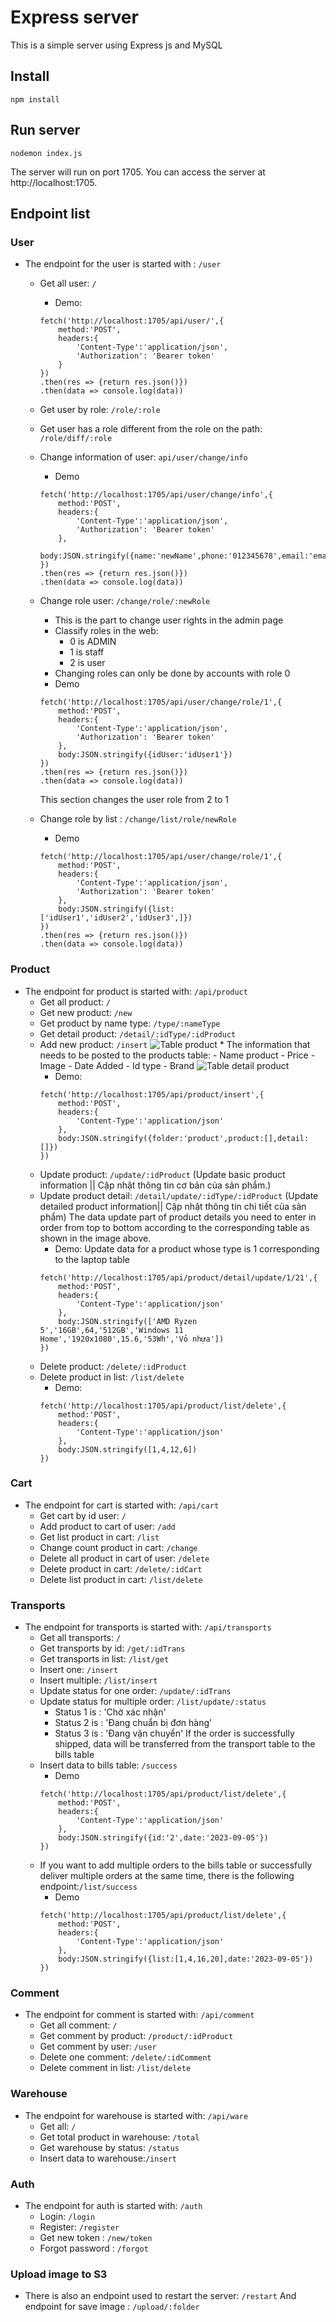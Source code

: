 # Express server
This is a simple server using Express js and MySQL

## Install
```
npm install
```

## Run server

```
nodemon index.js
```
The server will run on port 1705. You can access the server at http://localhost:1705.

## Endpoint list
### User 
- The endpoint for the user is started with : `/user`
    * Get all user: `/`
        * Demo: 
        ```
        fetch('http://localhost:1705/api/user/',{
            method:'POST',
            headers:{
                'Content-Type':'application/json',
                'Authorization': 'Bearer token'
            }
        })
        .then(res => {return res.json()})
        .then(data => console.log(data))
        ```
    * Get user by role: `/role/:role`
    * Get user has a role different from the role on the path: `/role/diff/:role`
    * Change information of user: `api/user/change/info`
        * Demo
        ```
        fetch('http://localhost:1705/api/user/change/info',{
            method:'POST',
            headers:{
                'Content-Type':'application/json',
                'Authorization': 'Bearer token'
            },
            body:JSON.stringify({name:'newName',phone:'012345678',email:'email@gmail.com'})
        })
        .then(res => {return res.json()})
        .then(data => console.log(data))
        ```
    * Change role user: `/change/role/:newRole`
        * This is the part to change user rights in the admin page
         - Classify roles in the web:
            + 0 is ADMIN
            + 1 is staff
            + 2 is user
        * Changing roles can only be done by accounts with role 0
        * Demo
        ```
        fetch('http://localhost:1705/api/user/change/role/1',{
            method:'POST',
            headers:{
                'Content-Type':'application/json',
                'Authorization': 'Bearer token'
            },
            body:JSON.stringify({idUser:'idUser1'})
        })
        .then(res => {return res.json()})
        .then(data => console.log(data))
        ```
        This section changes the user role from 2 to 1

    * Change role by list : `/change/list/role/newRole`
        * Demo
        ```
        fetch('http://localhost:1705/api/user/change/role/1',{
            method:'POST',
            headers:{
                'Content-Type':'application/json',
                'Authorization': 'Bearer token'
            },
            body:JSON.stringify({list:['idUser1','idUser2','idUser3',]})
        })
        .then(res => {return res.json()})
        .then(data => console.log(data))
        ```
### Product
- The endpoint for product is started with: `/api/product`
    * Get all product: `/`
    * Get new product: `/new`
    * Get product by name type: `/type/:nameType`
    * Get detail product: `/detail/:idType/:idProduct`
    * Add new product: `/insert`
        ![Table product](imgReadme/productTable.png)
            * The information that needs to be posted to the products table:
                - Name product
                - Price
                - Image
                - Date Added
                - Id type
                - Brand
        ![Table detail product](imgReadme/detailProduct.png)
        * Demo:
        ```
        fetch('http://localhost:1705/api/product/insert',{
            method:'POST',
            headers:{
                'Content-Type':'application/json'
            },
            body:JSON.stringify({folder:'product',product:[],detail:[]})
        })
        ```
    * Update product: `/update/:idProduct` (Update basic product information || Cập nhật thông tin cơ bản của sản phẩm.)
    * Update product detail: `/detail/update/:idType/:idProduct` (Update detailed product information|| Cập nhật thông tin chi tiết của sản phẩm)
        The data update part of product details you need to enter in order from top to bottom according to the corresponding table as shown in the image above.
        * Demo:
        Update data for a product whose type is 1 corresponding to the laptop table
        ```
        fetch('http://localhost:1705/api/product/detail/update/1/21',{
            method:'POST',
            headers:{
                'Content-Type':'application/json'
            },
            body:JSON.stringify(['AMD Ryzen 5','16GB',64,'512GB','Windows 11 Home','1920x1080',15.6,'53Wh','Vỏ nhựa'])
        })
        ```
    * Delete product: `/delete/:idProduct`
    * Delete product in list: `/list/delete`
        * Demo:
        ```
        fetch('http://localhost:1705/api/product/list/delete',{
            method:'POST',
            headers:{
                'Content-Type':'application/json'
            },
            body:JSON.stringify([1,4,12,6])
        })
        ```
### Cart
- The endpoint for cart is started with: `/api/cart`
    * Get cart by id user: `/`
    * Add product to cart of user: `/add`
    * Get list product in cart: `/list`
    * Change count product in cart: `/change`
    * Delete all product in cart of user: `/delete`
    * Delete product in cart: `/delete/:idCart`
    * Delete list product in cart: `/list/delete`
### Transports
- The endpoint for transports is started with: `/api/transports`
    * Get all transports: `/`
    * Get transports by id: `/get/:idTrans`
    * Get transports in list: `/list/get`
    * Insert one: `/insert`
    * Insert multiple: `/list/insert`
    * Update status for one order: `/update/:idTrans`
    * Update status for multiple order: `/list/update/:status`
        * Status 1 is : 'Chờ xác nhận'
        * Status 2 is : 'Đang chuẩn bị đơn hàng'
        * Status 3 is : 'Đang vận chuyển'
    If the order is successfully shipped, data will be transferred from the transport table to the bills table
    * Insert data to bills table: `/success`
        * Demo
        ```
        fetch('http://localhost:1705/api/product/list/delete',{
            method:'POST',
            headers:{
                'Content-Type':'application/json'
            },
            body:JSON.stringify({id:'2',date:'2023-09-05'})
        })
        ```
    * If you want to add multiple orders to the bills table or successfully deliver multiple orders at the same time,
        there is the following endpoint:`/list/success`
        * Demo
        ```
        fetch('http://localhost:1705/api/product/list/delete',{
            method:'POST',
            headers:{
                'Content-Type':'application/json'
            },
            body:JSON.stringify({list:[1,4,16,20],date:'2023-09-05'})
        })
        ```


### Comment
- The endpoint for comment is started with: `/api/comment`
    * Get all comment: `/`
    * Get comment by product: `/product/:idProduct`
    * Get comment by user: `/user`
    * Delete one comment: `/delete/:idComment`
    * Delete comment in list: `/list/delete`
### Warehouse
- The endpoint for warehouse is started with: `/api/ware`
    * Get all: `/`
    * Get total product in warehouse: `/total`
    * Get warehouse by status: `/status`
    * Insert data to warehouse:`/insert`
### Auth
- The endpoint for auth is started with: `/auth`
    * Login: `/login`
    * Register: `/register`
    * Get new token : `/new/token`
    * Forgot password : `/forgot`
### Upload image to S3
- There is also an endpoint used to restart the server: `/restart`
  And endpoint for save image : `/upload/:folder`